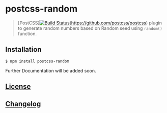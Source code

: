 # postcss-random

> [PostCSS][![Build Status](https://travis-ci.org/git-slim/postcss-random.svg?branch=develop)](https://travis-ci.org/git-slim/postcss-random)(https://github.com/postcss/postcss) plugin to generate random numbers based on Random seed using `random()` function.

## Installation

```console
$ npm install postcss-random
```

Further Documentation will be added soon.

## [License](https://github.com/git-slim/postcss-random/blob/develop/LICENSE)
## [Changelog](https://github.com/git-slim/postcss-random/blob/develop/CHANGELOG.md)
